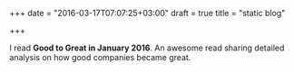 +++
date = "2016-03-17T07:07:25+03:00"
draft = true
title = "static blog"

+++

I read **Good to Great in January 2016**. An awesome read sharing detailed analysis on how good companies became great.
